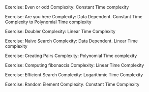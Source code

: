 Exercise: Even or odd
Complexity: Constant Time complexity

Exercise: Are you here
Complexity: Data Dependent. Constant Time Complexity to Polynomial Time complexity

Exercise: Doubler
Complexity: Linear Time Complexity

Exercise: Naive Search
Complexity: Data Dependent. Linear Time complexity

Exercise: Creating Pairs
Complexity: Polynomial Time complexity

Exercise: Computing fibonaccis
Complexity: Linear Time Complexity

Exercise: Efficient Search
Complexity: Logarithmic Time Complexity

Exercise: Random Element
Complexity: Constant Time Complexity
